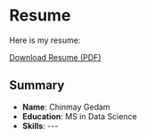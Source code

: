 # Resume

Here is my resume:

[Download Resume (PDF)](C:\Users\chinm\Downloads\Chinmay_Resume_Update.pdf)

## Summary
- **Name**: Chinmay Gedam
- **Education**: MS in Data Science
- **Skills**: ---
